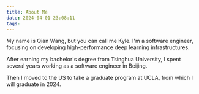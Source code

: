 ```yaml
---
title: About Me
date: 2024-04-01 23:08:11
tags:
---
```



My name is Qian Wang, but you can call me Kyle. I'm a software engineer, focusing on developing high-performance deep learning infrastructures. 

After earning my bachelor's degree from Tsinghua University, I spent several years working as a software engineer in Beijing.

Then I moved to the US to take a graduate program at UCLA, from which I will graduate in 2024.
